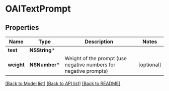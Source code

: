 # OAITextPrompt

## Properties
Name | Type | Description | Notes
------------ | ------------- | ------------- | -------------
**text** | **NSString*** |  | 
**weight** | **NSNumber*** | Weight of the prompt (use negative numbers for negative prompts) | [optional] 

[[Back to Model list]](../README.md#documentation-for-models) [[Back to API list]](../README.md#documentation-for-api-endpoints) [[Back to README]](../README.md)


